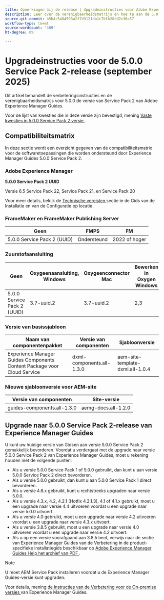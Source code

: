 ```yaml
---
title: Opmerkingen bij de release | Upgradeinstructies voor Adobe Experience Manager Guides 5.0.0 Service Pack 2-release
description: Leer over de verenigbaarheidsmatrijs en hoe te aan de 5.0.0 versie Service Pack 2 van Adobe Experience Manager Guides te bevorderen.
source-git-commit: b5b4c5484593a2f7d9121da1c7bfb28dd2c36a57
workflow-type: tm+mt
source-wordcount: '469'
ht-degree: 0%

---
```


# Upgradeinstructies voor de 5.0.0 Service Pack 2-release (september 2025)

Dit artikel behandelt de verbeteringsinstructies en de verenigbaarheidsmatrijs voor 5.0.0 de versie van Service Pack 2 van Adobe Experience Manager Guides.

Voor de lijst van kwesties die in deze versie zijn bevestigd, mening [ Vaste kwesties in 5.0.0 Service Pack 2 versie ](../release-info/fixed-issues-5-0-0-sp2.md).

## Compatibiliteitsmatrix

In deze sectie wordt een overzicht gegeven van de compatibiliteitsmatrix voor de softwaretoepassingen die worden ondersteund door Experience Manager Guides 5.0.0 Service Pack 2.

### Adobe Experience Manager

**5.0.0 Service Pack 2 UUID**

Versie 6.5 Service Pack 22, Service Pack 21, en Service Pack 20

Voor meer details, bekijk de [ Technische vereisten ](../install-guide/download-install-technical-requirements.md) sectie in de Gids van de Installatie en van de Configuratie op locatie.

### FrameMaker en FrameMaker Publishing Server

| Geen | FMPS | FM |
| --- | --- | --- |
| 5.0.0 Service Pack 2 (UUID) | Ondersteund | 2022 of hoger |

### Zuurstofaansluiting

| Geen | Oxygeenaansluiting, Windows | Oxygeenconnector Mac | Bewerken in Oxygen Windows | Bewerken in Oxygen Mac |
| --- | --- | --- |--- |--- |
| 5.0.0 Service Pack 2 (UUID) | 3.7-uuid.2 | 3.7-uuid.2 | 2,3 | 2,3 |

### Versie van basissjabloon

| Naam van componentenpakket | Versie van componenten | Sjabloonversie |
|---|---|---|
| Experience Manager Guides Components Content Package voor Cloud Service | dxml-components.all-1.3.0 | aem-site-template-dxml.all-1.0.4 |

### Nieuwe sjabloonversie voor AEM-site


| Versie van componenten | Site-versie |
|---|---|
| guides-components.all-1.3.0 | aemg-docs.all-1.2.0 |


## Upgrade naar 5.0.0 Service Pack 2-release van Experience Manager Guides

U kunt uw huidige versie van Gidsen aan versie 5.0.0 Service Pack 2 gemakkelijk bevorderen. Voordat u verdergaat met de upgrade naar versie 5.0.0 Service Pack 2 van Experience Manager Guides, moet u rekening houden met de volgende punten:

- Als u versie 5.0.0 Service Pack 1 of 5.0.0 gebruikt, dan kunt u aan versie 5.0.0 Service Pack 2 direct bevorderen.
- Als u versie 5.0.0 gebruikt, dan kunt u aan 5.0.0 Service Pack 1 direct bevorderen.
- Als u versie 4.6.x gebruikt, kunt u rechtstreeks upgraden naar versie 5.0.0.
- Als u versie 4.3.x, 4.2, 4.2.1 (Hotfix 4.2.1.3), 4.1 of 4.1.x gebruikt, moet u een upgrade naar versie 4.4 uitvoeren voordat u een upgrade naar versie 5.0.0 uitvoert.
- Als u versie 4.0 gebruikt, moet u een upgrade naar versie 4.2 uitvoeren voordat u een upgrade naar versie 4.3.x uitvoert.
- Als u versie 3.8.5 gebruikt, moet u een upgrade naar versie 4.0 uitvoeren voordat u een upgrade naar versie 4.2 uitvoert.
- Als u op een versie voorafgaand aan 3.8.5 bent, verwijs naar de sectie van Experience Manager Guides van de Verbetering in de product-specifieke installatiegids beschikbaar op [ Adobe Experience Manager Guides Help het archief van PDF ](https://helpx.adobe.com/nl/xml-documentation-for-experience-manager/archive.html).

>[!NOTE]
>
>U moet AEM Service Pack installeren voordat u de Experience Manager Guides-versie kunt upgraden.

Voor details, mening [ de instructies van de Verbetering voor de On-premise versies ](../install-guide/upgrade-xml-documentation.md) van Experience Manager Guides.
